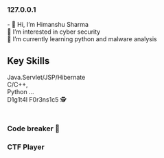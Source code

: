 <h3>127.0.0.1</h3>
- 👋 Hi, I’m Himanshu Sharma 
<br>👀 I’m interested in cyber security
<br> 🌱 I’m currently learning python and malware analysis
<br><!---- 💞️ I’m looking to collaborate on 
- 📫 How to reach me ...--->
<h2>Key Skills</h2>
Java.Servlet/JSP/Hibernate
<br>C/C++, 
<br>Python ...
<br>D1g1t4l F0r3ns1c5 🕵<h3>
<br>Code breaker 🏻
<br><h3>CTF Player </h3>
<br>
<!---
mrHSharma/mrHSharma is a ✨ special ✨ repository because its `README.md` (this file) appears on your GitHub profile.
You can click the Preview link to take a look at your changes.
--->
